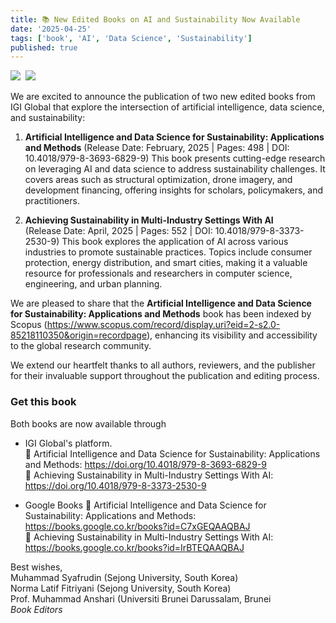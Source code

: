 ```yaml
---
title: 📚 New Edited Books on AI and Sustainability Now Available
date: '2025-04-25'
tags: ['book', 'AI', 'Data Science', 'Sustainability']
published: true
---
```


<img src="/updates/9798369368299.webp"/>&nbsp;&nbsp;<img src="/updates/9798337325309.webp"/><br/>

We are excited to announce the publication of two new edited books from IGI Global that explore the intersection of artificial intelligence, data science, and sustainability: 

1. **Artificial Intelligence and Data Science for Sustainability: Applications and Methods** 
(Release Date: February, 2025 | Pages: 498 | DOI: 10.4018/979-8-3693-6829-9)
   This book presents cutting-edge research on leveraging AI and data science to address sustainability challenges. It covers areas such as structural optimization, drone imagery, and development financing, offering insights for scholars, policymakers, and practitioners.

2. **Achieving Sustainability in Multi-Industry Settings With AI**  
(Release Date: April, 2025 | Pages: 552 | DOI: 10.4018/979-8-3373-2530-9)
   This book explores the application of AI across various industries to promote sustainable practices. Topics include consumer protection, energy distribution, and smart cities, making it a valuable resource for professionals and researchers in computer science, engineering, and urban planning.

We are pleased to share that <!--truncate-->the **Artificial Intelligence and Data Science for Sustainability: Applications and Methods** book has been indexed by Scopus (https://www.scopus.com/record/display.uri?eid=2-s2.0-85218110350&origin=recordpage), enhancing its visibility and accessibility to the global research community.

We extend our heartfelt thanks to all authors, reviewers, and the publisher for their invaluable support throughout the publication and editing process.

### **Get this book**  
Both books are now available through 
- IGI Global's platform.<br/>
🔗 Artificial Intelligence and Data Science for Sustainability: Applications and Methods: https://doi.org/10.4018/979-8-3693-6829-9<br/>
🔗 Achieving Sustainability in Multi-Industry Settings With AI: https://doi.org/10.4018/979-8-3373-2530-9<br/>

- Google Books
🔗 Artificial Intelligence and Data Science for Sustainability: Applications and Methods: https://books.google.co.kr/books?id=C7xGEQAAQBAJ<br/>
🔗 Achieving Sustainability in Multi-Industry Settings With AI: https://books.google.co.kr/books?id=IrBTEQAAQBAJ<br/>


Best wishes,<br/>
Muhammad Syafrudin (Sejong University, South Korea)<br/>
Norma Latif Fitriyani (Sejong University, South Korea)<br/>
Prof. Muhammad Anshari (Universiti Brunei Darussalam, Brunei<br/>
<i>Book Editors</i><br/>
